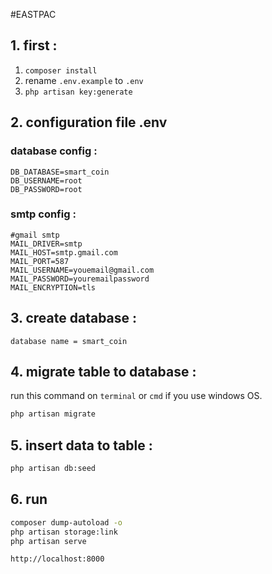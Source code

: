 #EASTPAC

## 1. first :

1. ```composer install```
2. rename ```.env.example``` to ```.env```
3. ```php artisan key:generate```

## 2. configuration file .env
### database config :
```
DB_DATABASE=smart_coin
DB_USERNAME=root
DB_PASSWORD=root
```
### smtp config :
```
#gmail smtp
MAIL_DRIVER=smtp
MAIL_HOST=smtp.gmail.com
MAIL_PORT=587
MAIL_USERNAME=youemail@gmail.com
MAIL_PASSWORD=youremailpassword
MAIL_ENCRYPTION=tls
```

## 3. create database :
`database name = smart_coin`

## 4. migrate table to database :
run this command on ```terminal``` or ```cmd``` if you use windows OS.

```bash 
php artisan migrate
```
## 5. insert data to table :
```bash
php artisan db:seed
```

## 6. run 
```bash
composer dump-autoload -o
php artisan storage:link
php artisan serve
```
```http://localhost:8000```
